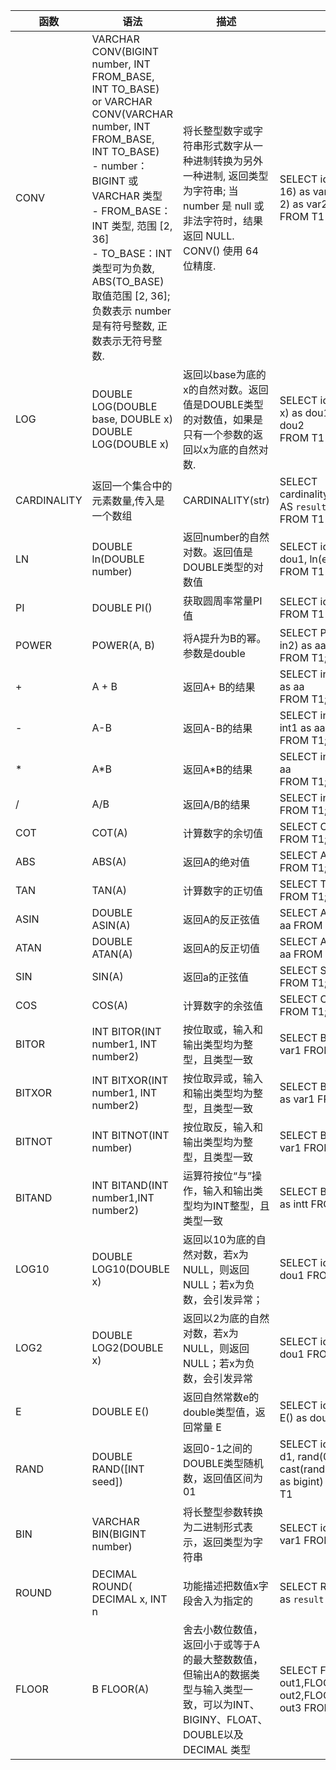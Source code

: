 | 函数 | 语法 | 描述 | 例子 |
| --- | --- | --- | --- |
| CONV | VARCHAR CONV(BIGINT number, INT FROM_BASE, INT TO_BASE) <br>or VARCHAR CONV(VARCHAR number, INT FROM_BASE, INT TO_BASE) <br> - number：BIGINT 或 VARCHAR 类型 <br> - FROM_BASE：INT 类型, 范围 [2, 36] <br>- TO_BASE：INT 类型可为负数, ABS(TO_BASE)取值范围 [2, 36]; 负数表示 number 是有符号整数, 正数表示无符号整数. | 将长整型数字或字符串形式数字从一种进制转换为另外一种进制, 返回类型为字符串; 当 number 是 null 或非法字符时，结果返回 NULL. CONV() 使用 64 位精度. | SELECT  id, conv(x, 10, 16) as var1, conv(y, 10, 2) as var2 <br>FROM T1                 |
| LOG | DOUBLE LOG(DOUBLE base, DOUBLE x) <br> DOUBLE LOG(DOUBLE x)                                                                                                                                                                                                                      | 返回以base为底的x的自然对数。返回值是DOUBLE类型的对数值，如果是只有一个参数的返回以x为底的自然对数. | SELECT id, LOG(base, x) as dou1, LOG(2) as dou2 <br>  FROM   T1                         |
| CARDINALITY | 返回一个集合中的元素数量,传入是一个数组                                                                                                                                                                                                                                                             | CARDINALITY(str) | SELECT <br>  cardinality(array[1,2,3]) AS `result` <br>  FROM T1                        |
| LN | DOUBLE ln(DOUBLE number)                                                                                                                                                                                                                                                         | 返回number的自然对数。返回值是DOUBLE类型的对数值 | SELECT id, ln(x) as dou1, ln(e()) as dou2<br> FROM   T1                                 |
| PI | DOUBLE PI()                                                                                                                                                                                                                                                                      | 获取圆周率常量PI值 | SELECT id, PI() as dou1         <br>  FROM   T1                                         |
| POWER | POWER(A, B)                                                                                                                                                                                                                                                                      | 将A提升为B的幂。参数是double | SELECT POWER(in1, in2) as aa         <br> FROM T1;                                      |
| + | A + B                                                                                                                                                                                                                                                                            | 返回A+ B的结果 | SELECT int1+int2+int3 as aa            <br> FROM T1;                                    |
| - | A-B                                                                                                                                                                                                                                                                              | 返回A-B的结果 | SELECT int3 - int2 - int1 as aa          <br> FROM T1;                                  |
| * | A*B                                                                                                                                                                                                                                                                              | 返回A*B的结果 | SELECT int3*int2*int1 as aa     <br> FROM T1;                                           |
| / | A/B                                                                                                                                                                                                                                                                              | 返回A/B的结果 | SELECT int1 / int2 as aa      <br>FROM T1;                                              |
| COT | COT(A)                                                                                                                                                                                                                                                                           | 计算数字的余切值 | SELECT COT(in1) as aa   <br>FROM T1;                                                    |
| ABS | ABS(A)                                                                                                                                                                                                                                                                           | 返回A的绝对值 | SELECT ABS(in1) as aa      <br> FROM T1;                                                |
| TAN | TAN(A)                                                                                                                                                                                                                                                                           | 计算数字的正切值 | SELECT TAN(in1) as aa   FROM T1;                                                        |
| ASIN | DOUBLE ASIN(A)                                                                                                                                                                                                                                                                   | 返回A的反正弦值 | SELECT ASIN(in1) as aa   FROM T1;                                                       |
| ATAN | DOUBLE ATAN(A)                                                                                                                                                                                                                                                                   | 返回A的反正切值 | SELECT ATAN(in1) as aa FROM T1;                                                         |
| SIN | SIN(A)                                                                                                                                                                                                                                                                           | 返回a的正弦值 | SELECT SIN(in1) as aa      FROM T1;                                                     |
| COS | COS(A)                                                                                                                                                                                                                                                                           | 计算数字的余弦值 | SELECT COS(in1) as aa     FROM T1;                                                      |
| BITOR | INT BITOR(INT number1, INT number2)                                                                                                                                                                                                                                              | 按位取或，输入和输出类型均为整型，且类型一致 | SELECT   BITOR(a, b) as var1     FROM   T1                                              |
| BITXOR | INT BITXOR(INT number1, INT number2)                                                                                                                                                                                                                                             | 按位取异或，输入和输出类型均为整型，且类型一致 | SELECT   BITXOR(a, b) as var1  FROM   T1                                                |
| BITNOT | INT BITNOT(INT number)                                                                                                                                                                                                                                                           | 按位取反，输入和输出类型均为整型，且类型一致 | SELECT   BITNOT(a) as var1           FROM   T1                                          |
| BITAND | INT BITAND(INT number1,INT number2)                                                                                                                                                                                                                                              | 运算符按位“与”操作，输入和输出类型均为INT整型，且类型一致 | SELECT  BITAND(a, b) as intt FROM T1                                                    |
| LOG10 | DOUBLE LOG10(DOUBLE x)                                                                                                                                                                                                                                                           | 返回以10为底的自然对数，若x为NULL，则返回NULL；若x为负数，会引发异常； | SELECT id, log10(x) as dou1  FROM T1                                                    |
| LOG2 | DOUBLE LOG2(DOUBLE x)                                                                                                                                                                                                                                                            | 返回以2为底的自然对数，若x为NULL，则返回NULL；若x为负数，会引发异常 | SELECT id, log2(x) as dou1 FROM T1                                                      |
| E | DOUBLE E()                                                                                                                                                                                                                                                                       | 返回自然常数e的double类型值，返回常量 E | SELECT id, e() as dou1, E() as dou2                           FROM T1                   |
| RAND | DOUBLE RAND([INT seed])                                                                                                                                                                                                                                                          | 返回0-1之间的DOUBLE类型随机数，返回值区间为01 | SELECT id, rand() as d1, rand(0) as d2, cast(rand(10)*10000 as bigint) as big1  FROM T1 |
| BIN | VARCHAR BIN(BIGINT number)                                                                                                                                                                                                                                                       | 将长整型参数转换为二进制形式表示，返回类型为字符串 | SELECT  id, bin(x) as var1           FROM T1                                            |
| ROUND | DECIMAL ROUND( DECIMAL x, INT n                                                                                                                                                                                                                                                  |功能描述把数值x字段舍入为指定的 | SELECT ROUND(in1,2) as `result` FROM T1                                                 |
| FLOOR | B FLOOR(A) | 舍去小数位数值，返回小于或等于A的最大整数数值，但输出A的数据类型与输入类型一致，可以为INT、BIGINY、FLOAT、DOUBLE以及DECIMAL 类型 | SELECT   FLOOR(in1) as out1,FLOOR(in2) as out2,FLOOR(in3) as out3  FROM T1;             |


